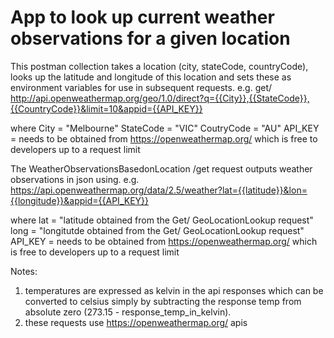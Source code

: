App to look up current weather observations for a given location
================================================================
This postman collection takes a location (city, stateCode, countryCode), looks up the latitude and longitude of this location and sets these as environment variables for use in subsequent requests.
e.g. get/ http://api.openweathermap.org/geo/1.0/direct?q={{City}},{{StateCode}},{{CountryCode}}&limit=10&appid={{API_KEY}}
   
where 
      City       = "Melbourne"
      StateCode  = "VIC"
      CoutryCode = "AU"
      API_KEY = needs to be obtained from https://openweathermap.org/ which is free to developers up to a request limit
      
The WeatherObservationsBasedonLocation /get request outputs weather observations in json using.
e.g. https://api.openweathermap.org/data/2.5/weather?lat={{latitude}}&lon={{longitude}}&appid={{API_KEY}}

 where 
    lat  = "latitude obtained from the Get/ GeoLocationLookup request"
    long = "longitutde obtained from the Get/ GeoLocationLookup request"
    API_KEY = needs to be obtained from https://openweathermap.org/ which is free to developers up to a request limit
      
Notes:
1. temperatures are expressed as kelvin in the api responses which can be converted to celsius simply by subtracting the response temp from absolute zero (273.15 - response_temp_in_kelvin).
2. these requests use https://openweathermap.org/ apis

